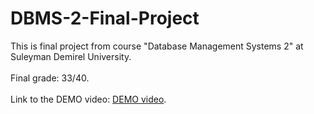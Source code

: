 # DBMS-2-Final-Project
This is final project from course "Database Management Systems 2" at Suleyman Demirel University.<br><br>Final grade: 33/40.<br><br>
Link to the DEMO video: <a href="https://youtu.be/uFG0caUJW_M">DEMO video</a>.
